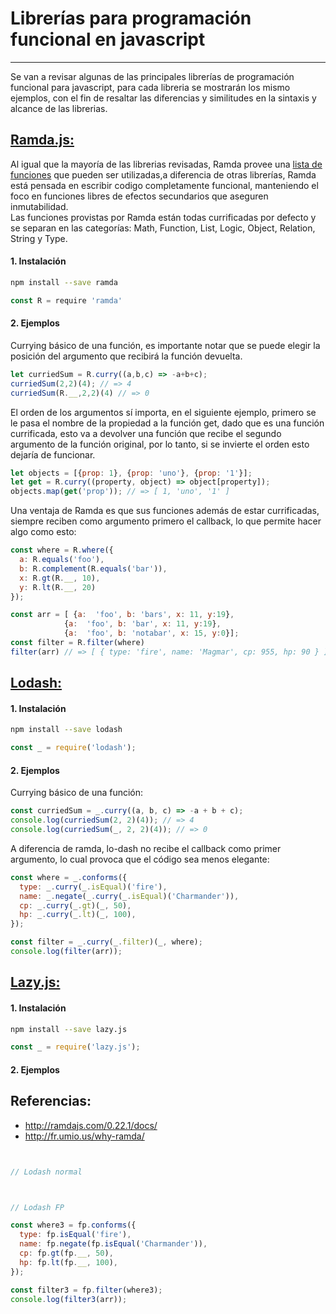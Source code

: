 # Librerías para programación funcional en javascript
---
Se van a revisar algunas de las principales librerías de programación funcional
para javascript, para cada libreria se mostrarán los mismo ejemplos, con el fin de resaltar las diferencias y similitudes en la sintaxis y alcance de las librerias.


## [Ramda.js: ](http://ramdajs.com/)
Al igual que la mayoría de las librerias revisadas, Ramda provee una [lista de funciones](http://ramdajs.com/0.22.1/docs/) que pueden ser utilizadas,a diferencia de otras librerías, Ramda está pensada en escribir codigo completamente funcional, manteniendo el foco en funciones libres de efectos secundarios que aseguren inmutabilidad.   
Las funciones provistas por Ramda están todas currificadas por defecto y se separan en las categorías: Math, Function, List, Logic, Object, Relation, String y Type.


#### 1. Instalación

```sh
npm install --save ramda
```

```javascript
const R = require 'ramda'
```

#### 2. Ejemplos
Currying básico de una función, es importante notar que se puede elegir la posición del argumento que recibirá la función devuelta.
```javascript
let curriedSum = R.curry((a,b,c) => -a+b+c);
curriedSum(2,2)(4); // => 4
curriedSum(R.__,2,2)(4) // => 0
```

El orden de los argumentos sí importa, en el siguiente ejemplo, primero se le pasa el nombre de la propiedad a la función get, dado que es una función currificada, esto va a devolver una función que recibe el segundo argumento de la función original, por lo tanto, si se invierte el orden esto dejaría de funcionar.

```javascript
let objects = [{prop: 1}, {prop: 'uno'}, {prop: '1'}];
let get = R.curry((property, object) => object[property]);
objects.map(get('prop')); // => [ 1, 'uno', '1' ]
```


Una ventaja de Ramda es que sus funciones además de estar currificadas, siempre reciben como argumento primero el callback, lo que permite hacer algo como esto:

```javascript
const where = R.where({
  a: R.equals('foo'),
  b: R.complement(R.equals('bar')),
  x: R.gt(R.__, 10),
  y: R.lt(R.__, 20)
});

const arr = [ {a:  'foo', b: 'bars', x: 11, y:19},
            {a:  'foo', b: 'bar', x: 11, y:19},
            {a:  'foo', b: 'notabar', x: 15, y:0}];            
const filter = R.filter(where)
filter(arr) // => [ { type: 'fire', name: 'Magmar', cp: 955, hp: 90 } ]
```



## [Lodash:](https://lodash.com/)

#### 1. Instalación

```sh
npm install --save lodash
```

```javascript
const _ = require('lodash');
```

#### 2. Ejemplos
Currying básico de una función:
```javascript
const curriedSum = _.curry((a, b, c) => -a + b + c);
console.log(curriedSum(2, 2)(4)); // => 4
console.log(curriedSum(_, 2, 2)(4)); // => 0
```


A diferencia de ramda, lo-dash no recibe el callback como primer argumento, lo cual provoca que el código sea menos elegante:
```javascript
const where = _.conforms({
  type: _.curry(_.isEqual)('fire'),
  name: _.negate(_.curry(_.isEqual)('Charmander')),
  cp: _.curry(_.gt)(_, 50),
  hp: _.curry(_.lt)(_, 100),
});

const filter = _.curry(_.filter)(_, where);
console.log(filter(arr));
```


## [Lazy.js:](http://danieltao.com/lazy.js/)

#### 1. Instalación

```sh
npm install --save lazy.js
```

```javascript
const _ = require('lazy.js');
```

#### 2. Ejemplos



## Referencias:
* http://ramdajs.com/0.22.1/docs/
* http://fr.umio.us/why-ramda/





```javascript


// Lodash normal



// Lodash FP

const where3 = fp.conforms({
  type: fp.isEqual('fire'),
  name: fp.negate(fp.isEqual('Charmander')),
  cp: fp.gt(fp.__, 50),
  hp: fp.lt(fp.__, 100),
});

const filter3 = fp.filter(where3);
console.log(filter3(arr));
```
